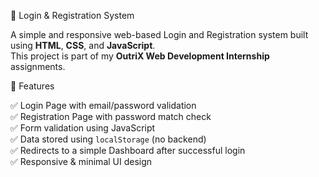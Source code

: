 🔐 Login & Registration System

A simple and responsive web-based Login and Registration system built using **HTML**, **CSS**, and **JavaScript**.  
This project is part of my **OutriX Web Development Internship** assignments.

📌 Features

 ✅ Login Page with email/password validation  
 ✅ Registration Page with password match check  
 ✅ Form validation using JavaScript  
 ✅ Data stored using `localStorage` (no backend)  
 ✅ Redirects to a simple Dashboard after successful login  
 ✅ Responsive & minimal UI design
